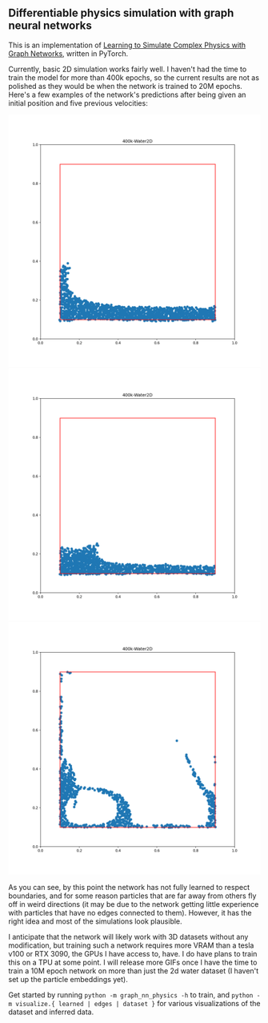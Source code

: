## Differentiable physics simulation with graph neural networks

This is an implementation of [Learning to Simulate Complex Physics with Graph Networks](https://arxiv.org/abs/2002.09405), written in PyTorch. 

Currently, basic 2D simulation works fairly well. I haven't had the time to train the model for more than 400k epochs, so the current results are not as polished as they would be when the network is trained to 20M epochs. Here's a few examples of the network's predictions after being given an initial position and five previous velocities:

![water-0](assets/water2d-400k.gif)
![water-1](assets/water2d-400k-1.gif)
![water-2](assets/water2d-400k-2.gif)

As you can see, by this point the network has not fully learned to respect boundaries, and for some reason particles that are far away from others fly off in weird directions (it may be due to the network getting little experience with particles that have no edges connected to them). However, it has the right idea and most of the simulations look plausible.

I anticipate that the network will likely work with 3D datasets without any modification, but training such a network requires more VRAM than a tesla v100 or RTX 3090, the GPUs I have access to, have. I do have plans to train this on a TPU at some point. I will release more GIFs once I have the time to train a 10M epoch network on more than just the 2d water dataset (I haven't set up the particle embeddings yet).

Get started by running `python -m graph_nn_physics -h` to train, and `python -m visualize.{ learned | edges | dataset }` for various visualizations of the dataset and inferred data.
